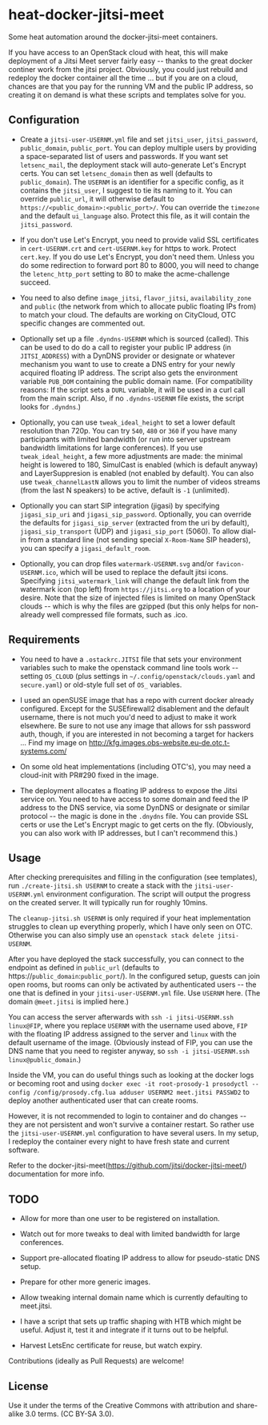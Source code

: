 # heat-docker-jitsi-meet
Some heat automation around the docker-jitsi-meet containers.

If you have access to an OpenStack cloud with heat, this will make deployment
of a Jitsi Meet server fairly easy -- thanks to the great docker continer work
from the jitsi project. Obviously, you could just rebuild and redeploy the
docker container all the time ... but if you are on a cloud, chances are that
you pay for the running VM and the public IP address, so creating it on demand
is what these scripts and templates solve for you.

## Configuration

* Create a ``jitsi-user-USERNM.yml`` file and set ``jitsi_user``, ``jitsi_password``, 
  ``public_domain``, ``public_port``. You can deploy multiple users by providing a
  space-separated list of users and passwords.
  If you want set ``letsenc_mail``, the deployment stack
  will auto-generate Let's Encrypt certs. You can set ``letsenc_domain`` then as well (defaults
  to ``public_domain``). The ``USERNM`` is an identifier for a specific config, as it contains
  the ``jitsi_user``, I suggest to tie its naming to it.
  You can override ``public_url``, it will otherwise default to ``https://<public_domain>:<public_port>/``.
  You can override the ``timezone`` and the default ``ui_language`` also.
  Protect this file, as it will contain the ``jitsi_password``.

* If you don't use Let's Encrypt, you need to provide valid SSL certificates in ``cert-USERNM.crt`` 
  and ``cert-USERNM.key`` for https to work. Protect ``cert.key``. If you do use Let's Encrypt, you
  don't need them. Unless you do some redirection to forward port 80 to 8000, you will need to change
  the ``letenc_http_port`` setting to 80 to make the acme-challenge succeed. 

* You need to also define ``image_jitsi``, ``flavor_jitsi``, ``availability_zone`` and ``public``
  (the network from which to allocate public floating IPs from) to match your cloud.
  The defaults are working on CityCloud, OTC specific changes are commented out.

* Optionally set up a file ``.dyndns-USERNM`` which is sourced (called).
  This can be used to do do a call to register your public IP address (in ``JITSI_ADDRESS``)
  with a DynDNS provider or designate or whatever mechanism you want to use to create a
  DNS entry for your newly acquired floating IP address. The script also gets the environment
  variable ``PUB_DOM`` containing the public domain name.
  (For compatibility reasons: If the script sets a ``DURL`` variable, it will be used in a curl
  call from the main script. Also, if no ``.dyndns-USERNM`` file exists, the script looks for
  ``.dyndns``.)

* Optionally, you can use ``tweak_ideal_height`` to set a lower default resolution than 720p.
  You can try ``540``, ``480`` or ``360`` if you have many participants with limited bandwidth (or 
  run into server upstream bandwidth limitations for large conferences). If you use ``tweak_ideal_height``,
  a few more adjustments are made: the minimal height is lowered to 180, SimulCast is enabled (which
  is default anyway) and LayerSuppresion is enabled (not enabled by default). You can also use
  ``tweak_channelLastN`` allows you to limit the number of videos streams (from the last N speakers)
  to be active, default is ``-1`` (unlimited).

* Optionally you can start SIP integration (jigasi) by specifying ``jigasi_sip_uri`` and
  ``jigasi_sip_password``. Optionally, you can override the defaults for ``jigasi_sip_server``
  (extracted from the uri by default), ``jigasi_sip_transport`` (UDP) and ``jigasi_sip_port`` 
  (5060). To allow dial-in from a standard line (not sending special ``X-Room-Name`` SIP headers),
  you can specify a ``jigasi_default_room``.

* Optionally, you can drop files ``watermark-USERNM.svg`` and/or ``favicon-USERNM.ico``, which
  will be used to replace the default jitsi icons. Specifying ``jitsi_watermark_link`` will
  change the default link from the watermark icon (top left) from ``https://jitsi.org`` to
  a location of your desire. Note that the size of injected files is limited on many OpenStack
  clouds -- which is why the files are gzipped (but this only helps for non-already well compressed
  file formats, such as .ico.

## Requirements

* You need to have a ``.ostackrc.JITSI`` file that sets your environment variables such to make
  the openstack command line tools work -- setting ``OS_CLOUD`` (plus settings in 
  ``~/.config/openstack/clouds.yaml`` and ``secure.yaml``) or old-style full set of ``OS_`` 
  variables.

* I used an openSUSE image that has a repo with current docker already configured. Except
  for the SUSEfirewall2 disablement and the default username, there is not much you'd need
  to adjust to make it work elsewhere. Be sure to not use any image that allows for ssh
  password auth, though, if you are interested in not becoming a target for hackers ...
  Find my image on http://kfg.images.obs-website.eu-de.otc.t-systems.com/

* On some old heat implementations (including OTC's), you may need a cloud-init with PR#290 
  fixed in the image.

* The deployment allocates a floating IP address to expose the Jitsi service on. You need to
  have access to some domain and feed the IP address to the DNS service, via some DynDNS
  or designate or similar protocol -- the magic is done in the ``.dnydns`` file. You can
  provide SSL certs or use the Let's Encrypt magic to get certs on the fly. (Obviously,
  you can also work with IP addresses, but I can't recommend this.)

## Usage

After checking prerequisites and filling in the configuration (see templates),
run ``./create-jitsi.sh USERNM`` to create a stack with the ``jitsi-user-USERNM.yml``
environment configuration. The script will output the progress on the created server.
It will typically run for roughly 10mins.

The ``cleanup-jitsi.sh USERNM`` is only required if your heat implementation struggles
to clean up everything properly, which I have only seen on OTC. Otherwise you can also
simply use an ``openstack stack delete jitsi-USERNM``.

After you have deployed the stack successfully, you can connect to the endpoint as
defined in ``public_url`` (defaults to https://``public_domain``:``public_port``/).
In the configured setup, guests can join open rooms, but rooms can only be activated
by authenticated users -- the one that is defined in your ``jitsi-user-USERNM.yml``
file. Use ``USERNM`` here. (The domain ``@meet.jitsi`` is implied here.)

You can access the server afterwards with ``ssh -i jitsi-USERNM.ssh linux@FIP``,
where you replace ``USERNM`` with the username used above, ``FIP`` with the floating
IP address assigned to the server and ``linux`` with the default username of the image.
(Obviously instead of FIP, you can use the DNS name that you need to register anyway,
so ``ssh -i jitsi-USERNM.ssh linux@public_domain``.)

Inside the VM, you can do useful things such as looking at the docker logs or
becoming root and using
``docker exec -it root-prosody-1 prosodyctl --config /config/prosody.cfg.lua adduser USERNM2 meet.jitsi PASSWD2``
to deploy another authenticated user that can create rooms.

However, it is not recommended to login to container and do changes -- they are not persistent and
won't survive a container restart. So rather use the ``jitsi-user-USERNM.yml`` configuration
to have several users. In my setup, I redeploy the container every night to have fresh state and
current software.

Refer to the docker-jitsi-meet(https://github.com/jitsi/docker-jitsi-meet/) documentation
for more info.

## TODO

* Allow for more than one user to be registered on installation.

* Watch out for more tweaks to deal with limited bandwidth for large conferences.

* Support pre-allocated floating IP address to allow for pseudo-static DNS setup.

* Prepare for other more generic images.

* Allow tweaking internal domain name which is currently defaulting to meet.jitsi.

* I have a script that sets up traffic shaping with HTB which might be useful. Adjust it,
  test it and integrate if it turns out to be helpful.

* Harvest LetsEnc certificate for reuse, but watch expiry.

Contributions (ideally as Pull Requests) are welcome!

## License

Use it under the terms of the Creative Commons with attribution and share-alike 3.0 terms.
(CC BY-SA 3.0).
